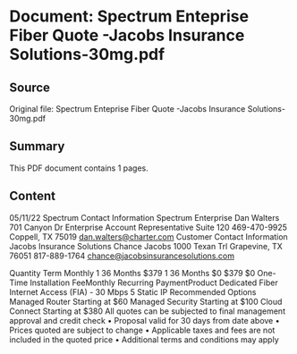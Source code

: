 # Document: Spectrum Enteprise Fiber Quote -Jacobs Insurance Solutions-30mg.pdf

## Source
Original file: Spectrum Enteprise Fiber Quote -Jacobs Insurance Solutions-30mg.pdf

## Summary
This PDF document contains 1 pages.

## Content
05/11/22
Spectrum Contact Information
Spectrum Enterprise Dan Walters
701 Canyon Dr Enterprise Account Representative
Suite 120 469-470-9925
Coppell, TX 75019 dan.walters@charter.com
Customer Contact Information
Jacobs Insurance Solutions Chance Jacobs
1000 Texan Trl
Grapevine, TX 76051 817-889-1764
chance@jacobsinsurancesolutions.com
 
Quantity Term Monthly
1 36 Months $379
1 36 Months $0
$379
$0
 One-Time Installation FeeMonthly Recurring PaymentProduct
Dedicated Fiber Internet Access (FIA) -   30 Mbps
5 Static IP
Recommended Options
Managed Router Starting at $60
Managed Security Starting at $100
Cloud Connect Starting at $380
All quotes can be subjected to final management approval 
and credit check
• Proposal valid for 30 days from date above
• Prices quoted are subject to change
• Applicable taxes and fees are not included in the quoted 
price
• Additional terms and conditions may apply

